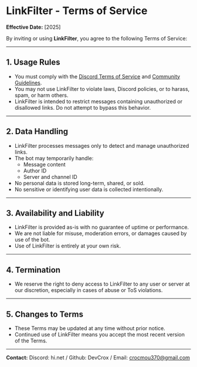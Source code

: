 # LinkFilter - Terms of Service

**Effective Date:** [2025]

By inviting or using **LinkFilter**, you agree to the following Terms of Service:

---

## 1. Usage Rules

- You must comply with the [Discord Terms of Service](https://discord.com/terms) and [Community Guidelines](https://discord.com/guidelines).
- You may not use LinkFilter to violate laws, Discord policies, or to harass, spam, or harm others.
- LinkFilter is intended to restrict messages containing unauthorized or disallowed links. Do not attempt to bypass this behavior.

---

## 2. Data Handling

- LinkFilter processes messages only to detect and manage unauthorized links.
- The bot may temporarily handle:
  - Message content
  - Author ID
  - Server and channel ID
- No personal data is stored long-term, shared, or sold.
- No sensitive or identifying user data is collected intentionally.

---

## 3. Availability and Liability

- LinkFilter is provided as-is with no guarantee of uptime or performance.
- We are not liable for misuse, moderation errors, or damages caused by use of the bot.
- Use of LinkFilter is entirely at your own risk.

---

## 4. Termination

- We reserve the right to deny access to LinkFilter to any user or server at our discretion, especially in cases of abuse or ToS violations.

---

## 5. Changes to Terms

- These Terms may be updated at any time without prior notice.
- Continued use of LinkFilter means you accept the most recent version of the Terms.

---

**Contact:** Discord: hi.net / Github: DevCrox / Email: crocmou370@gmail.com

